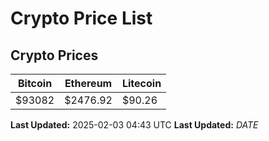# Crypto Price List

## Crypto Prices
| Bitcoin | Ethereum | Litecoin |
| ------- | -------- | -------- |
| $93082 | $2476.92 | $90.26 |
**Last Updated:** 2025-02-03 04:43 UTC
**Last Updated:** $DATE$
